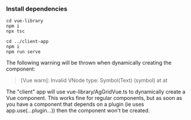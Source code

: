 ### Install dependencies

```
cd vue-library
npm i
npx tsc

cd ../client-app
npm i
npm run serve
```

The following warning will be thrown when dynamically creating the component:

> [Vue warn]: Invalid VNode type: Symbol(Text) (symbol)
> at <RouterLink to="/about" >
> at <App>

  
The "client" app will use vue-library/AgGridVue.ts to dynamically create a Vue component. This works fine for regular components, but as soon
as you have a component that depends on a plugin (ie uses app.use(...plugin...)) then the component won't be created.
